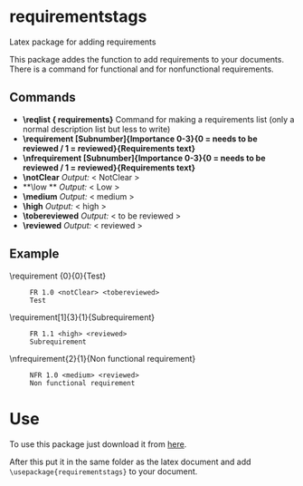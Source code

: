 requirementstags
================

Latex package for adding requirements


This package addes the function to add requirements to your documents.
There is a command for functional and for nonfunctional requirements.

Commands
--------

* **\reqlist { requirements}**  Command for making a requirements list (only a normal description list but less to write)
* **\requirement [Subnumber]{Importance 0-3}{0 = needs to be reviewed / 1 = reviewed}{Requirements text}**
* **\nfrequirement [Subnumber]{Importance 0-3}{0 = needs to be reviewed / 1 = reviewed}{Requirements text}**
* **\notClear**     *Output:* < NotClear > 
* **\low   **       *Output:* < Low >
* **\medium**       *Output:* < medium >
* **\high**         *Output:* < high >
* **\tobereviewed** *Output:* < to be reviewed >
* **\reviewed**     *Output:* < reviewed >


Example
-------

\requirement {0}{0}{Test}  
```
     FR 1.0 <notClear> <tobereviewed>
     Test     
```


\requirement[1]{3}{1}{Subrequirement}  
```
     FR 1.1 <high> <reviewed>
     Subrequirement     
```


\nfrequirement{2}{1}{Non functional requirement}

```
     NFR 1.0 <medium> <reviewed>
     Non functional requirement
```


Use
===

To use this package just download it from [here](https://www.dropbox.com/s/0828iz0cgsup07e/requirementstags.sty "here").

After this put it in the same folder as the latex document and add ``` \usepackage{requirementstags} ``` to your document. 

